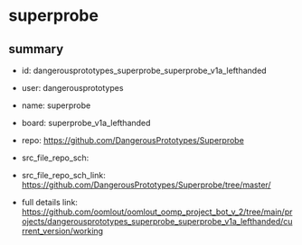 # superprobe
 
## summary 
* id: dangerousprototypes_superprobe_superprobe_v1a_lefthanded
* user: dangerousprototypes
* name: superprobe
* board: superprobe_v1a_lefthanded
* repo: https://github.com/DangerousPrototypes/Superprobe



* src_file_repo_sch: 
* src_file_repo_sch_link: https://github.com/DangerousPrototypes/Superprobe/tree/master/
* full details link: https://github.com/oomlout/oomlout_oomp_project_bot_v_2/tree/main/projects/dangerousprototypes_superprobe_superprobe_v1a_lefthanded/current_version/working  






